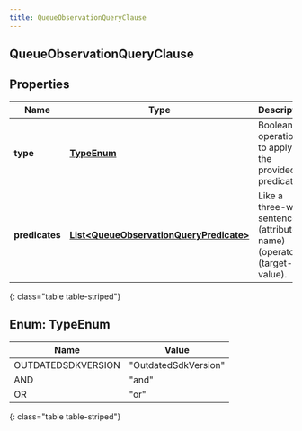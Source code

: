 ```yaml
---
title: QueueObservationQueryClause
---
```


## QueueObservationQueryClause

## Properties

| Name           | Type                                                                                                     | Description                                                             | Notes |
| -------------- | -------------------------------------------------------------------------------------------------------- | ----------------------------------------------------------------------- | ----- |
| **type**       | [**TypeEnum**](#TypeEnum)<!---->                                                                         | Boolean operation to apply to the provided predicates                   |       |
| **predicates** | <!----><!---->[**List&lt;QueueObservationQueryPredicate&gt;**](QueueObservationQueryPredicate.md)<!----> | Like a three-word sentence: (attribute-name) (operator) (target-value). |       |

{: class="table table-striped"}

<a name="TypeEnum"></a>

## Enum: TypeEnum

| Name               | Value                          |
| ------------------ | ------------------------------ |
| OUTDATEDSDKVERSION | &quot;OutdatedSdkVersion&quot; |
| AND                | &quot;and&quot;                |
| OR                 | &quot;or&quot;                 |

{: class="table table-striped"}
